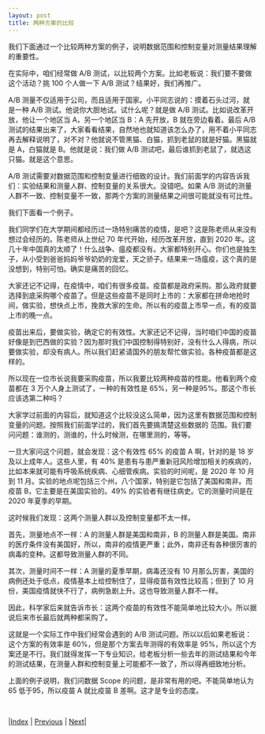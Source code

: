 ```yaml
---
layout: post
title: 两种方案的比较
---
```


我们下面通过一个比较两种方案的例子，说明数据范围和控制变量对测量结果理解的重要性。

在实际中，咱们经常做 A/B 测试，以比较两个方案。比如老板说：我们要不要做这个活动？挑 100 个人做一下 A/B 测试？结果好，我们再推广。

A/B 测量不仅适用于公司，而且适用于国家。小平同志说的：摸着石头过河，就是一种 A/B 测试。他说你大胆地试。试什么呢？就是做 A/B 测试。比如说改革开放，他让一个地区当 A，另一个地区当 B：A 先开放，B 就在旁边看着。最后 A/B 测试的结果出来了，大家看看结果，自然地也就知道该怎么办了，用不着小平同志再去解释说明了，对不对？他就说不管黑猫、白猫，抓到老鼠的就是好猫。黑猫就是 A，白猫就是 B。他就是说：我们做 A/B 测试吧，最后谁抓到老鼠了，就选这只猫。就是这个意思。

A/B 测试需要对数据范围和控制变量进行细致的设计。我们前面学的内容告诉我们：实验结果和测量人群、控制变量的关系很大。没错吧。如果 A/B 测试的测量人群不一致、控制变量不一致，那两个方案的测量结果之间很可能就没有可比性。

我们下面看一个例子。

我们同学们在大学期间都经历过一场特别痛苦的疫情，是吧？这是陈老师从来没有想过会经历的。陈老师从上世纪 70 年代开始，经历改革开放，直到 2020 年。这几十年中国真的太顺了！什么战争、瘟疫都没有。大家都特别开心。你们也是独生子，从小受到爸爸妈妈爷爷奶奶的宠爱，天之骄子。结果来一场瘟疫，这个真的是没想到，特别可怕。确实是痛苦的回忆。

大家还记不记得，在疫情中，咱们有很多疫苗。疫苗都是政府采购。那么政府就要选择到底采购哪个疫苗了。但是这些疫苗不是同时上市的：大家都在拼命地抢时间，做实验，想快点上市，挽救大家的生命。所以有的疫苗上市早一点，有的疫苗上市的晚一点。

疫苗出来后，要做实验，确定它的有效性。大家还记不记得，当时咱们中国的疫苗好像是到巴西做的实验？因为那时我们中国控制得特别好，没有什么人得病，所以要做实验，却没有病人。所以我们赶紧请国外的朋友帮忙做实验。各种疫苗都是这样的。

所以现在一位市长说我要采购疫苗，所以我要比较两种疫苗的性能。他看到两个疫苗都在 3 万个人身上测试了，一种的有效性是 65%，另一种是95%。那这个市长应该选第二种吗？

大家学过前面的内容后，就知道这个比较没这么简单，因为这里有数据范围和控制变量的问题。按照我们前面学过的，我们首先要搞清楚这些数据的 范围。我们要问问题：谁测的，测谁的，什么时候测，在哪里测的，等等。

一旦大家问这个问题，就会发现：这个有效性 65% 的疫苗 A 啊，针对的是 18 岁及以上成年人。这些人里，有 40% 是患有与患严重新冠风险增加相关的疾病的，比如本来就可能有呼吸系统疾病、心细管疾病。实验的时间呢，是 2020 年 10 月到 11 月。实验的地点呢包括三个州，八个国家，特别是它包括了美国和南非。而疫苗 B，它主要是在美国实验的。49% 的实验者有继往病史。它的测量时间是在 2020 年夏季的早期。

这时候我们发现：这两个测量人群以及控制变量都不太一样。

首先，测量地点不一样：A 的测量人群是美国和南非，B 的测量人群是美国。南非的医疗条件没有美国好，所以，南非的疫情更严重；此外，南非还有各种很厉害的病毒的变种。这都导致测量人群的不同。

其次，测量时间不一样：A 测量的夏季早期，病毒还没有 10 月那么厉害，美国的病例还处于低点，疫情基本上给控制住了，显得疫苗有效性比较高；但到了 10 月份，美国疫情就快不行了，病例急剧上升。这也导致测量人群不一样。

因此，科学家后来就告诉市长：这两个疫苗的有效性不能简单地比较大小。所以据说后来市长最后就两种都采购了。

这就是一个实际工作中我们经常会遇到的 A/B 测试问题。所以以后如果老板说：这个方案的有效率是 60%，但是那个方案去年测得的有效率是 95%，所以这个方案还是不行。我们就得发挥一下专业知识，给老板分析一些去年的测试结果和今年的测试结果，在测量人群和控制变量上可能都不一致了，所以得再细致地分析。

上面的例子说明，我们问数据 Scope 的问题，是非常有用的吧。不能简单地认为 65 低于95，所以疫苗 A 就比疫苗 B 差啊。这才是专业的态度。

<br/>

|[Index](../) | [Previous](7-error) | [Next](9-summary)|

